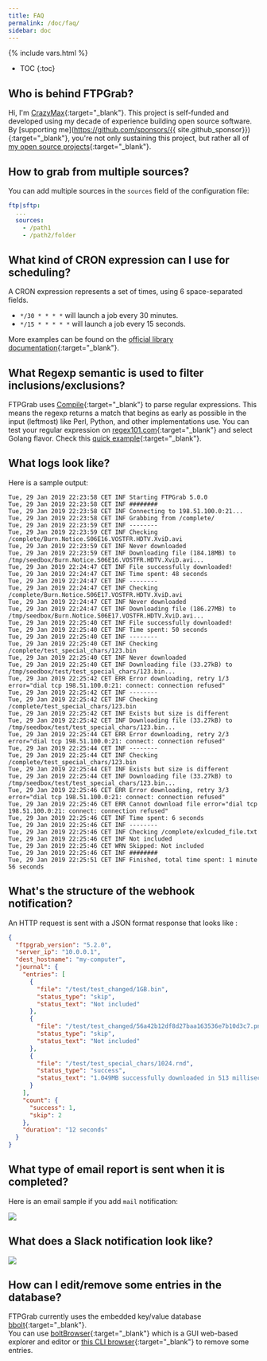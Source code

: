 ```yaml
---
title: FAQ
permalink: /doc/faq/
sidebar: doc
---
```

{% include vars.html %}

* TOC
{:toc}

## Who is behind FTPGrab?

Hi, I'm [CrazyMax](https://crazymax.dev){:target="_blank"}. This project is self-funded and developed using my decade of experience building open source software.<br />
By [supporting me](https://github.com/sponsors/{{ site.github_sponsor}}){:target="_blank"}, you're not only sustaining this project, but rather all of [my open source projects](https://github.com/crazy-max){:target="_blank"}.

## How to grab from multiple sources?

You can add multiple sources in the `sources` field of the configuration file:

```yml
ftp|sftp:
  ...
  sources:
    - /path1
    - /path2/folder
```

## What kind of CRON expression can I use for scheduling?

A CRON expression represents a set of times, using 6 space-separated fields.

* `*/30 * * * *` will launch a job every 30 minutes.
* `*/15 * * * * *` will launch a job every 15 seconds.

More examples can be found on the [official library documentation](https://godoc.org/github.com/robfig/cron#hdr-CRON_Expression_Format){:target="_blank"}.

## What Regexp semantic is used to filter inclusions/exclusions?

FTPGrab uses [Compile](https://golang.org/pkg/regexp/#Compile){:target="_blank"} to parse regular expressions. This means the regexp returns a match that begins as early as possible in the input (leftmost) like Perl, Python, and other implementations use. You can test your regular expression on [regex101.com](https://regex101.com/){:target="_blank"} and select Golang flavor. Check this [quick example](https://regex101.com/r/jITi0D/1){:target="_blank"}.

## What logs look like?

Here is a sample output:

```text
Tue, 29 Jan 2019 22:23:58 CET INF Starting FTPGrab 5.0.0
Tue, 29 Jan 2019 22:23:58 CET INF ########
Tue, 29 Jan 2019 22:23:58 CET INF Connecting to 198.51.100.0:21...
Tue, 29 Jan 2019 22:23:58 CET INF Grabbing from /complete/
Tue, 29 Jan 2019 22:23:59 CET INF --------
Tue, 29 Jan 2019 22:23:59 CET INF Checking /complete/Burn.Notice.S06E16.VOSTFR.HDTV.XviD.avi
Tue, 29 Jan 2019 22:23:59 CET INF Never downloaded
Tue, 29 Jan 2019 22:23:59 CET INF Downloading file (184.18MB) to /tmp/seedbox/Burn.Notice.S06E16.VOSTFR.HDTV.XviD.avi...
Tue, 29 Jan 2019 22:24:47 CET INF File successfully downloaded!
Tue, 29 Jan 2019 22:24:47 CET INF Time spent: 48 seconds
Tue, 29 Jan 2019 22:24:47 CET INF --------
Tue, 29 Jan 2019 22:24:47 CET INF Checking /complete/Burn.Notice.S06E17.VOSTFR.HDTV.XviD.avi
Tue, 29 Jan 2019 22:24:47 CET INF Never downloaded
Tue, 29 Jan 2019 22:24:47 CET INF Downloading file (186.27MB) to /tmp/seedbox/Burn.Notice.S06E17.VOSTFR.HDTV.XviD.avi...
Tue, 29 Jan 2019 22:25:40 CET INF File successfully downloaded!
Tue, 29 Jan 2019 22:25:40 CET INF Time spent: 50 seconds
Tue, 29 Jan 2019 22:25:40 CET INF --------
Tue, 29 Jan 2019 22:25:40 CET INF Checking /complete/test_special_chars/123.bin
Tue, 29 Jan 2019 22:25:40 CET INF Never downloaded
Tue, 29 Jan 2019 22:25:40 CET INF Downloading file (33.27kB) to /tmp/seedbox/test/test_special_chars/123.bin...
Tue, 29 Jan 2019 22:25:42 CET ERR Error downloading, retry 1/3 error="dial tcp 198.51.100.0:21: connect: connection refused"
Tue, 29 Jan 2019 22:25:42 CET INF --------
Tue, 29 Jan 2019 22:25:42 CET INF Checking /complete/test_special_chars/123.bin
Tue, 29 Jan 2019 22:25:42 CET INF Exists but size is different
Tue, 29 Jan 2019 22:25:42 CET INF Downloading file (33.27kB) to /tmp/seedbox/test/test_special_chars/123.bin...
Tue, 29 Jan 2019 22:25:44 CET ERR Error downloading, retry 2/3 error="dial tcp 198.51.100.0:21: connect: connection refused"
Tue, 29 Jan 2019 22:25:44 CET INF --------
Tue, 29 Jan 2019 22:25:44 CET INF Checking /complete/test_special_chars/123.bin
Tue, 29 Jan 2019 22:25:44 CET INF Exists but size is different
Tue, 29 Jan 2019 22:25:44 CET INF Downloading file (33.27kB) to /tmp/seedbox/test/test_special_chars/123.bin...
Tue, 29 Jan 2019 22:25:46 CET ERR Error downloading, retry 3/3 error="dial tcp 198.51.100.0:21: connect: connection refused"
Tue, 29 Jan 2019 22:25:46 CET ERR Cannot download file error="dial tcp 198.51.100.0:21: connect: connection refused"
Tue, 29 Jan 2019 22:25:46 CET INF Time spent: 6 seconds
Tue, 29 Jan 2019 22:25:46 CET INF --------
Tue, 29 Jan 2019 22:25:46 CET INF Checking /complete/exlcuded_file.txt
Tue, 29 Jan 2019 22:25:46 CET INF Not included
Tue, 29 Jan 2019 22:25:46 CET WRN Skipped: Not included
Tue, 29 Jan 2019 22:25:46 CET INF ########
Tue, 29 Jan 2019 22:25:51 CET INF Finished, total time spent: 1 minute 56 seconds
```

## What's the structure of the webhook notification?

An HTTP request is sent with a JSON format response that looks like :

```json
{
  "ftpgrab_version": "5.2.0",
  "server_ip": "10.0.0.1",
  "dest_hostname": "my-computer",
  "journal": {
    "entries": [
      {
        "file": "/test/test_changed/1GB.bin",
        "status_type": "skip",
        "status_text": "Not included"
      },
      {
        "file": "/test/test_changed/56a42b12df8d27baa163536e7b10d3c7.png",
        "status_type": "skip",
        "status_text": "Not included"
      },
      {
        "file": "/test/test_special_chars/1024.rnd",
        "status_type": "success",
        "status_text": "1.049MB successfully downloaded in 513 milliseconds"
      }
    ],
    "count": {
      "success": 1,
      "skip": 2
    },
    "duration": "12 seconds"
  }
}
```

## What type of email report is sent when it is completed?

Here is an email sample if you add `mail` notification:

![](/img/faq/ftpgrab-report-email.png)

## What does a Slack notification look like?

![](/img/faq/ftpgrab-report-slack.png)

## How can I edit/remove some entries in the database?

FTPGrab currently uses the embedded key/value database [bbolt](https://github.com/etcd-io/bbolt){:target="_blank"}.<br />
You can use [boltBrowser](https://github.com/ShoshinNikita/boltBrowser){:target="_blank"} which is a GUI web-based explorer and editor or [this CLI browser](https://github.com/br0xen/boltbrowser){:target="_blank"} to remove some entries.

